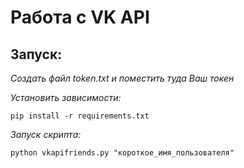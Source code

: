 # Работа с VK API 

## Запуск:
*Создать файл token.txt и поместить туда Ваш токен*

*Установить зависимости:*
```angular2html
pip install -r requirements.txt
```
*Запуск скрипта:*
```
python vkapifriends.py "короткое_имя_пользователя"
```

